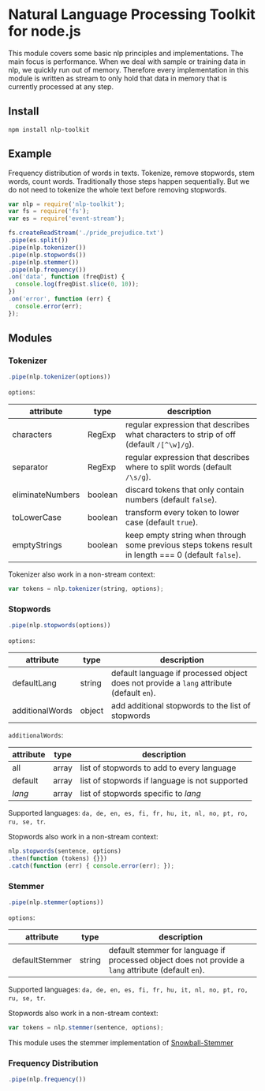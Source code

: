 # Natural Language Processing Toolkit for node.js #

This module covers some basic nlp principles and implementations. The main focus is performance. When we deal with sample or training data in nlp, we quickly run out of memory. Therefore every implementation in this module is written as stream to only hold that data in memory that is currently processed at any step.

## Install ##

```
npm install nlp-toolkit
```

## Example ##

Frequency distribution of words in texts. Tokenize, remove stopwords, stem words, count words. Traditionally those steps happen sequentially. But we do not need to tokenize the whole text before removing stopwords.

```javascript
var nlp = require('nlp-toolkit');
var fs = require('fs');
var es = require('event-stream');

fs.createReadStream('./pride_prejudice.txt')
.pipe(es.split())
.pipe(nlp.tokenizer())
.pipe(nlp.stopwords())
.pipe(nlp.stemmer())
.pipe(nlp.frequency())
.on('data', function (freqDist) {
  console.log(freqDist.slice(0, 10));
})
.on('error', function (err) {
  console.error(err);
});
```

## Modules ##

### Tokenizer ###

```javascript
.pipe(nlp.tokenizer(options))
```

`options`:

| attribute | type | description |
|-----------|------|-------------|
| characters | RegExp | regular expression that describes what characters to strip of off (default `/[^\w]/g`). |
| separator | RegExp |  regular expression that describes where to split words (default `/\s/g`). |
| eliminateNumbers| boolean | discard tokens that only contain numbers (default `false`). |
| toLowerCase | boolean |  transform every token to lower case (default `true`). |
| emptyStrings | boolean |  keep empty string when through some previous steps tokens result in length === 0 (default `false`). |

Tokenizer also work in a non-stream context:

```javascript
var tokens = nlp.tokenizer(string, options);
```

### Stopwords ###

```javascript
.pipe(nlp.stopwords(options))
```

`options`:

| attribute | type | description |
|-----------|------|-------------|
| defaultLang | string | default language if processed object does not provide a `lang` attribute (default `en`). |
| additionalWords | object | add additional stopwords to the list of stopwords |

`additionalWords`:

| attribute | type | description |
|-----------|------|-------------|
| all | array | list of stopwords to add to every language |
| default | array | list of stopwords if language is not supported |
| _lang_ | array | list of stopwords specific to _lang_ |

Supported languages: `da, de, en, es, fi, fr, hu, it, nl, no, pt, ro, ru, se, tr`.

Stopwords also work in a non-stream context:

```javascript
nlp.stopwords(sentence, options)
.then(function (tokens) {}})
.catch(function (err) { console.error(err); });
```

### Stemmer ###

```javascript
.pipe(nlp.stemmer(options))
```

`options`:

| attribute | type | description |
|-----------|------|-------------|
| defaultStemmer | string | default stemmer for language if processed object does not provide a `lang` attribute (default `en`). |

Supported languages: `da, de, en, es, fi, fr, hu, it, nl, no, pt, ro, ru, se, tr`.

Stopwords also work in a non-stream context:

```javascript
var tokens = nlp.stemmer(sentence, options);
```

This module uses the stemmer implementation of [Snowball-Stemmer](https://github.com/shibukawa/snowball-stemmer.jsx)

### Frequency Distribution ###

```javascript
.pipe(nlp.frequency())
```